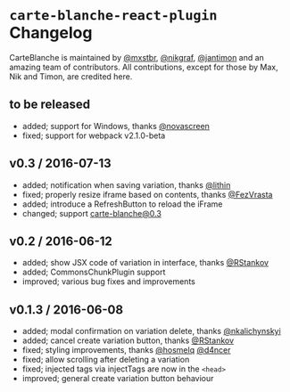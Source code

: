 # `carte-blanche-react-plugin` Changelog

CarteBlanche is maintained by [@mxstbr](https://github.com/mxstbr), [@nikgraf](https://github.com/nikgraf), [@jantimon](https://github.com/jantimon) and an amazing team of contributors. All contributions, except for those by Max, Nik and Timon, are credited here.

## to be released

- added; support for Windows, thanks [@novascreen](https://github.com/novascreen)
- fixed; support for webpack v2.1.0-beta

## v0.3 / 2016-07-13

- added; notification when saving variation, thanks [@lithin](https://github.com/lithin)
- fixed; properly resize iframe based on contents, thanks [@FezVrasta](https://github.com/FezVrasta)
- added; introduce a RefreshButton to reload the iFrame
- changed; support carte-blanche@0.3

## v0.2 / 2016-06-12

- added; show JSX code of variation in interface, thanks [@RStankov](https://github.com/RStankov)
- added; CommonsChunkPlugin support
- improved; various bug fixes and improvements

## v0.1.3 / 2016-06-08

- added; modal confirmation on variation delete, thanks [@nkalichynskyi](https://github.com/nkalichynskyi)
- added; cancel create variation button, thanks [@RStankov](https://github.com/RStankov)
- fixed; styling improvements, thanks [@hosmelq](https://github.com/hosmelq) [@d4ncer](https://github.com/d4ncer)
- fixed; allow scrolling after deleting a variation
- fixed; injected tags via injectTags are now in the `<head>`
- improved; general create variation button behaviour
